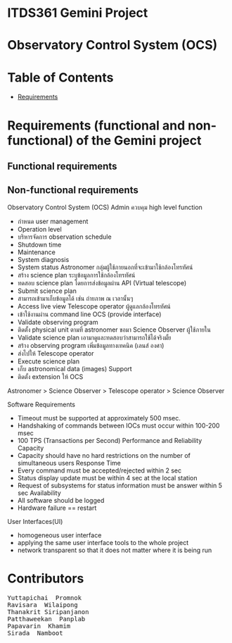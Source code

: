 # ITDS361 Gemini Project

# Observatory Control System (OCS)
# Table of Contents
- [Requirements](#requirements-functional-and-non-functional-of-the-gemini-project)
# Requirements (functional and non-functional) of the Gemini project
## Functional requirements

## Non-functional requirements


Observatory Control System (OCS)
Admin 
ควบคุม high level function
-	กำหนด user management
-	Operation level
-	บริหารจัดการ observation schedule 
-	Shutdown time
-	Maintenance 
-	System diagnosis 
-	System status
Astronomer กลุ่มผู้ใช้ภายนอกที่จะเข้ามาใช้กล้องโทรทัศน์
-	สร้าง science plan ระบุข้อมูลการใช้กล้องโทรทัศน์ 
-	ทดสอบ science plan โดยการส่งข้อมูลผ่าน API (Virtual telescope)
-	Submit science plan
-	สามารถเข้ามาเก็บข้อมูลได้ เช่น ถ่ายภาพ ณ เวลานั้นๆ
-	Access live view
Telescope operator ผู้ดูแลกล้องโทรทัศน์
-	เข้าใช้งานผ่าน command line OCS (provide interface)
-	Validate observing program
-	ติดตั้ง physical unit ตามที่ astronomer ขอมา
Science Observer ผู้ใช้ภายใน
-	Validate science plan เอามาดูและทดสอบว่าสามารถใช้ได้จริงมั้ย
-	สร้าง observing program เพิ่มข้อมูลทางเทคนิค (เลนส์ องศา)
-	ส่งไปให้ Telescope operator
-	Execute science plan
-	เก็บ astronomical data (images)
Support 
-	ติดตั้ง extension ให้ OCS

Astronomer > Science Observer > Telescope operator > Science Observer
 
Software Requirements
-	Timeout must be supported at approximately 500 msec.
-	Handshaking of commands between IOCs must occur within 100-200 msec
-	100 TPS (Transactions per Second)
Performance and Reliability 
	Capacity
-	Capacity should have no hard restrictions on the number of simultaneous users
Response Time
-	Every command must be accepted/rejected within 2 sec 
-	Status display update must be within 4 sec at the local station 
-	Request of subsystems for status information must be answer within 5 sec 
Availability
-	All software should be logged 
-	Hardware failure == restart

User Interfaces(UI)
- homogeneous user interface
- applying the same user interface tools to the whole project
- network transparent so that it does  not matter where it is being run

# Contributors
<pre>
Yuttapichai  Promnok
Ravisara  Wilaipong
Thanakrit Siripanjanon
Patthaweekan  Panplab
Papavarin  Khamim
Sirada  Namboot 
</pre>
